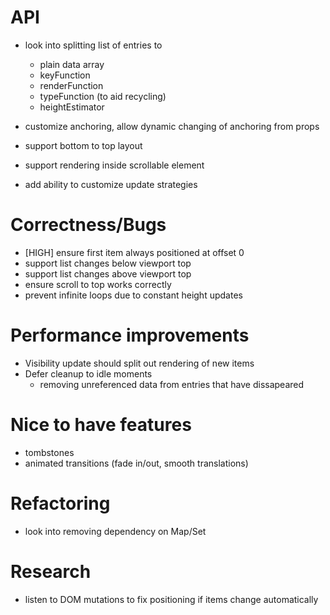 # API

+ look into splitting list of entries to
  - plain data array
  - keyFunction
  - renderFunction
  - typeFunction (to aid recycling)
  - heightEstimator

+ customize anchoring, allow dynamic changing of anchoring from props

+ support bottom to top layout

+ support rendering inside scrollable element

+ add ability to customize update strategies

# Correctness/Bugs

+ [HIGH] ensure first item always positioned at offset 0
+ support list changes below viewport top
+ support list changes above viewport top
+ ensure scroll to top works correctly
+ prevent infinite loops due to constant height updates

# Performance improvements

+ Visibility update should split out rendering of new items
+ Defer cleanup to idle moments
  - removing unreferenced data from entries that have dissapeared

# Nice to have features

+ tombstones
+ animated transitions (fade in/out, smooth translations)

# Refactoring

+ look into removing dependency on Map/Set

# Research

+ listen to DOM mutations to fix positioning if items change automatically
